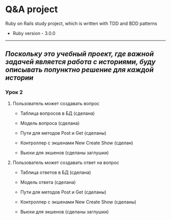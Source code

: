 # Q&A project

Ruby on Rails study project, which is written with TDD and BDD patterns


* Ruby version - 3.0.0

-----

_Поскольку это учебный проект, 
где важной задачей является работа с историями, 
буду описывать попунктно решение для каждой истории_
-----

### Урок 2

1) Пользователь может создавать вопрос 
   
    * Таблица вопросов в БД (сделана) 
      
    * Модель вопроса (сделана)
    
    * Пути для методов Post и Get (сделаны)

    * Контроллер с экшенами New Create Show (сделан)

    * Вьюхи для экшенов (сделаны заглушки)
    
2) Пользователь может создавать ответ на вопрос

    * Таблица ответов в БД (сделана)
  
    * Модель ответа (сделана)

    * Пути для методов Post и Get (сделаны)

    * Контроллер с экшенами New Create Show (сделаны)

    * Вьюхи для экшенов (сделаны заглушки)
